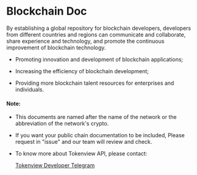 # Blockchain Doc 

By establishing a global repository for blockchain developers, developers from different countries and regions can communicate and collaborate, share experience and technology, and promote the continuous improvement of blockchain technology.

- Promoting innovation and development of blockchain applications;

- Increasing the efficiency of blockchain development;

- Providing more blockchain talent resources for enterprises and individuals.

  

#### Note:

- This documents are named after the name of the network or the abbreviation of the network's crypto.

- If you want your public chain documentation to be included, Please request in "issue" and our team will review and check.

- To know more about Tokenview API, please contact:

  [Tokenview Developer Telegram](https://t.me/+hnSqLa49eHA5MGU1)















